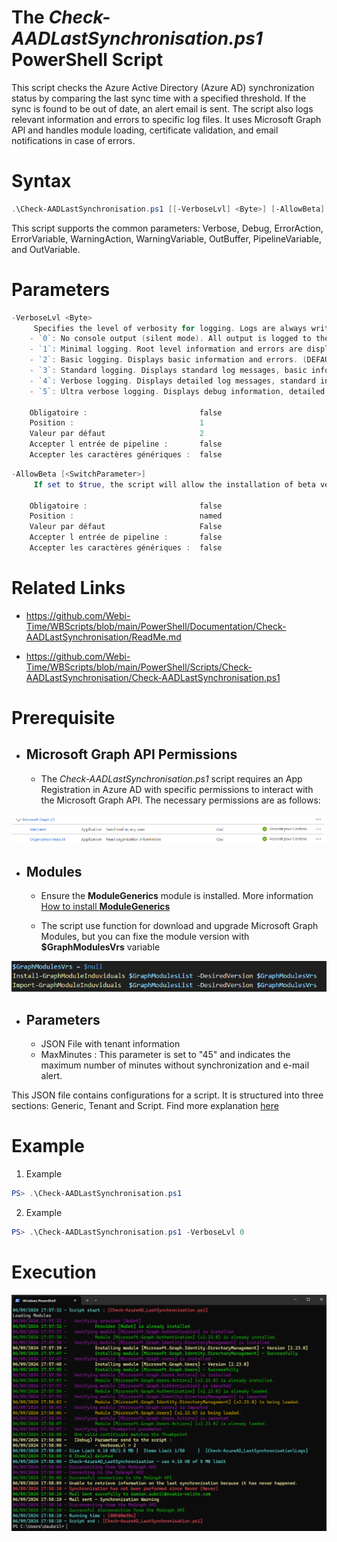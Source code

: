 ﻿# The *Check-AADLastSynchronisation.ps1* PowerShell Script

This script checks the Azure Active Directory (Azure AD) synchronization status by comparing the last sync time with a specified threshold. 
If the sync is found to be out of date, an alert email is sent. The script also logs relevant information and errors to specific log files. 
It uses Microsoft Graph API and handles module loading, certificate validation, and email notifications in case of errors.

# Syntax
```powershell
.\Check-AADLastSynchronisation.ps1 [[-VerboseLvl] <Byte>] [-AllowBeta] [<CommonParameters>]
```

This script supports the common parameters: Verbose, Debug, ErrorAction, ErrorVariable, WarningAction, 
WarningVariable, OutBuffer, PipelineVariable, and OutVariable.

# Parameters
```powershell
-VerboseLvl <Byte>
     Specifies the level of verbosity for logging. Logs are always written to a file, but console output varies:
    - `0`: No console output (silent mode). All output is logged to the file.
    - `1`: Minimal logging. Root level information and errors are displayed.
    - `2`: Basic logging. Displays basic information and errors. (DEFAULT)
    - `3`: Standard logging. Displays standard log messages, basic information, and errors.
    - `4`: Verbose logging. Displays detailed log messages, standard information, and errors.
    - `5`: Ultra verbose logging. Displays debug information, detailed log messages, standard information, and errors.
    
    Obligatoire :                         false
    Position :                            1
    Valeur par défaut                     2
    Accepter l entrée de pipeline :       false
    Accepter les caractères génériques :  false
```
```powershell
-AllowBeta [<SwitchParameter>]
     If set to $true, the script will allow the installation of beta versions of Microsoft Graph modules. By default, it is set to $false.
    
    Obligatoire :                         false
    Position :                            named
    Valeur par défaut                     False
    Accepter l entrée de pipeline :       false
    Accepter les caractères génériques :  false
```


# Related Links
- https://github.com/Webi-Time/WBScripts/blob/main/PowerShell/Documentation/Check-AADLastSynchronisation/ReadMe.md

- https://github.com/Webi-Time/WBScripts/blob/main/PowerShell/Scripts/Check-AADLastSynchronisation/Check-AADLastSynchronisation.ps1
# Prerequisite
- ## Microsoft Graph API Permissions
	- The *Check-AADLastSynchronisation.ps1* script requires an App Registration in Azure AD with specific permissions to interact with the Microsoft Graph API. The necessary permissions are as follows:

<p align='center'>
<img src='Check-AADLastSynchronisation-Right.png' alt='Check-AADLastSynchronisation permissions' width='auto' height='auto' />
</p>

- ## Modules
	- Ensure the **ModuleGenerics** module is installed. More information [How to install **ModuleGenerics**](/Powershell/README.md)

	- The script use function for download and upgrade Microsoft Graph Modules, but you can fixe the module version with **$GraphModulesVrs** variable
<p align='center'>
<img src='/Datas/Images/FixMsGraphModuleVersion.png' alt='FixMsGraphModuleVersion' width='auto' height='auto' />
</p>

- ## Parameters
	- JSON File with tenant information
	- MaxMinutes : This parameter is set to "45" and indicates the maximum number of minutes without synchronization and e-mail alert.

This JSON file contains configurations for a script. It is structured into three sections: Generic, Tenant and Script. Find more explanation [here](/Powershell/README.md)

# Example

1. Example
```powershell
PS> .\Check-AADLastSynchronisation.ps1
```

2. Example
```powershell
PS> .\Check-AADLastSynchronisation.ps1 -VerboseLvl 0
```
# Execution
<img src='Check-AADLastSynchronisation-Execution.png' alt='Check-AADLastSynchronisation-Execution' width='auto' height='auto' />

